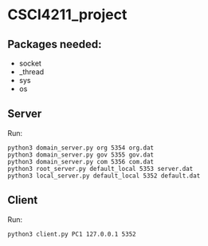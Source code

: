 # CSCI4211_project
## Packages needed:
* socket
* _thread
* sys
* os

## Server
Run:
```
python3 domain_server.py org 5354 org.dat
python3 domain_server.py gov 5355 gov.dat
python3 domain_server.py com 5356 com.dat
python3 root_server.py default_local 5353 server.dat
python3 local_server.py default_local 5352 default.dat
```

## Client
Run:
```
python3 client.py PC1 127.0.0.1 5352
```